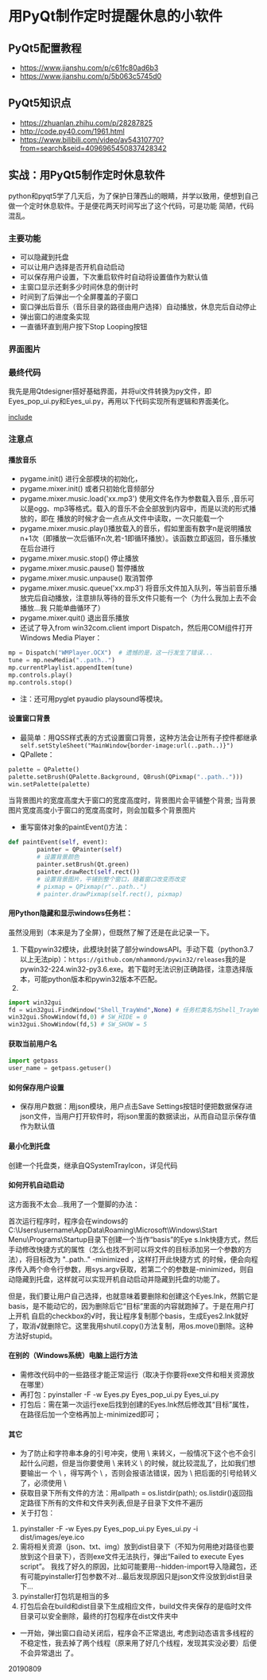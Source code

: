 # 用PyQt制作定时提醒休息的小软件

## PyQt5配置教程
- https://www.jianshu.com/p/c61fc80ad6b3
- https://www.jianshu.com/p/5b063c5745d0

## PyQt5知识点
- https://zhuanlan.zhihu.com/p/28287825
- http://code.py40.com/1961.html
- https://www.bilibili.com/video/av54310770?from=search&seid=4096965450837428342

## 实战：用PyQt5制作定时休息软件
python和pyqt5学了几天后，为了保护日薄西山的眼睛，并学以致用，便想到自己做一个定时休息软件。于是便花两天时间写出了这个代码，可是功能
简陋，代码混乱。

### 主要功能

- 可以隐藏到托盘
- 可以让用户选择是否开机自动启动
- 可以保存用户设置，下次重启软件时自动将设置值作为默认值
- 主窗口显示还剩多少时间休息的倒计时
- 时间到了后弹出一个全屏覆盖的子窗口
- 窗口弹出后音乐（音乐目录的路径由用户选择）自动播放，休息完后自动停止
- 弹出窗口的进度条实现
- 一直循环直到用户按下Stop Looping按钮

### 界面图片

### 最终代码
我先是用Qtdesigner搭好基础界面，并将ui文件转换为py文件，即Eyes_pop_ui.py和Eyes_ui.py，再用以下代码实现所有逻辑和界面美化。

[include](D:\code\python\PycharmProjects\pyqttest\Eyes.py)

### 注意点
#### 播放音乐
- pygame.init() 进行全部模块的初始化，
- pygame.mixer.init() 或者只初始化音频部分
- pygame.mixer.music.load('xx.mp3') 使用文件名作为参数载入音乐 ,音乐可以是ogg、mp3等格式。载入的音乐不会全部放到内容中，而是以流的形式播放的，即在
播放的时候才会一点点从文件中读取，一次只能载一个
- pygame.mixer.music.play()播放载入的音乐，假如里面有数字n是说明播放n+1次（即播放一次后循环n次,若-1即循环播放）。该函数立即返回，音乐播放在后台进行
- pygame.mixer.music.stop() 停止播放
- pygame.mixer.music.pause() 暂停播放
- pygame.mixer.music.unpause() 取消暂停
- pygame.mixer.music.queue('xx.mp3') 将音乐文件加入队列，等当前音乐播放完后自动播放，注意排队等待的音乐文件只能有一个（为什么我加上去不会播放...我
只能单曲循环了）
- pygame.mixer.quit() 退出音乐播放
- 还试了导入from win32com.client import Dispatch，然后用COM组件打开Windows Media Player：
```python
mp = Dispatch("WMPlayer.OCX")  # 遗憾的是，这一行发生了错误...
tune = mp.newMedia("..path..")
mp.currentPlaylist.appendItem(tune)
mp.controls.play()
mp.controls.stop()
```
- 注：还可用pyglet pyaudio playsound等模块。

#### 设置窗口背景
- 最简单：用QSS样式表的方式设置窗口背景，这种方法会让所有子控件都继承
` self.setStyleSheet("MainWindow{border-image:url(..path..)}")`
- QPallete：
```python
palette = QPalette()
palette.setBrush(QPalette.Background, QBrush(QPixmap("..path..")))
win.setPalette(palette)
```
当背景图片的宽度高度大于窗口的宽度高度时，背景图片会平铺整个背景; 当背景图片宽度高度小于窗口的宽度高度时，则会加载多个背景图片 
- 重写窗体对象的paintEvent()方法：
```python
def paintEvent(self, event):
        painter = QPainter(self)
        # 设置背景颜色
        painter.setBrush(Qt.green)
        painter.drawRect(self.rect())
        # 设置背景图片，平铺到整个窗口，随着窗口改变而改变
        # pixmap = QPixmap(r"..path..")
        # painter.drawPixmap(self.rect(), pixmap)
```

#### 用Python隐藏和显示windows任务栏：
虽然没用到（本来是为了全屏），但既然了解了还是在此记录一下。

1. 下载pywin32模块，此模块封装了部分windowsAPI。手动下载（python3.7以上无法pip）：`https://github.com/mhammond/pywin32/releases`我的是
pywin32-224.win32-py3.6.exe。若下载时无法识别正确路径，注意选择版本，可能python版本和pywin32版本不匹配。
2. 
```python 
import win32gui
fd = win32gui.FindWindow("Shell_TrayWnd",None) # 任务栏类名为Shell_TrayWnd
win32gui.ShowWindow(fd,0) # SW_HIDE = 0
win32gui.ShowWindow(fd,5) # SW_SHOW = 5
```

#### 获取当前用户名
```python
import getpass
user_name = getpass.getuser()
```

#### 如何保存用户设置
- 保存用户数据：用json模块，用户点击Save Settings按钮时便把数据保存进json文件，当用户打开软件时，将json里面的数据读出，从而自动显示保存值作为默认值

#### 最小化到托盘
创建一个托盘类，继承自QSystemTrayIcon，详见代码

#### 如何开机自动启动
这方面我不太会...我用了一个蹩脚的办法：

首次运行程序时，程序会在windows的C:\Users\username\AppData\Roaming\Microsoft\Windows\Start Menu\Programs\Startup目录下创建一个当作“basis”的Eye
s.lnk快捷方式，然后手动修改快捷方式的属性（怎么也找不到可以将文件的目标添加另一个参数的方法），将目标改为 "..path.." -minimized ，这样打开此快捷方式
的时候，便会向程序传入两个命令行参数，用sys.argv获取，若第二个的参数是-minimized，则自动隐藏到托盘，这样就可以实现开机自动启动并隐藏到托盘的功能了。

但是，我们要让用户自己选择，也就意味着要删除和创建这个Eyes.lnk，然鹅它是basis，是不能动它的，因为删除后它“目标”里面的内容就跑掉了。于是在用户打上开机
自启的checkbox的√时，我让程序复制那个basis，生成Eyes2.lnk就好了，取消√就删除它。这里我用shutil.copy()方法复制，用os.move()删除。这种方法好stupid。

#### 在别的（Windows系统）电脑上运行方法
- 需修改代码中的一些路径才能正常运行（取决于你要将exe文件和相关资源放在哪里）
- 再打包：pyinstaller -F -w Eyes.py Eyes_pop_ui.py Eyes_ui.py
- 打包后：需在第一次运行exe后找到创建的Eyes.lnk然后修改其“目标”属性，在路径后加一个空格再加上-minimized即可；

#### 其它
- 为了防止和字符串本身的引号冲突，使用 \ 来转义，一般情况下这个也不会引起什么问题，但是当你要使用 \ 来转义 \ 的时候，就比较混乱了，比如我们想要输出一
个 \ ，得写两个 \ ，否则会报语法错误，因为 \ 把后面的引号给转义了，必须使用 \
- 获取目录下所有文件的方法：用allpath = os.listdir(path); os.listdir()返回指定路径下所有的文件和文件夹列表,但是子目录下文件不遍历
- 关于打包：
1. pyinstaller -F -w Eyes.py Eyes_pop_ui.py Eyes_ui.py -i dist/images/eye.ico
2. 需将相关资源（json、txt、img）放到dist目录下（不知为何用绝对路径也要放到这个目录下），否则exe文件无法执行，弹出“Failed to execute Eyes script”。
我找了好久的原因，比如可能要用--hidden-import导入隐藏包，还有可能pyinstaller打包参数不对...最后发现原因只是json文件没放到dist目录下...
3. pyinstaller打包坑是相当的多
4. 打包后会在build和dist目录下生成相应文件，build文件夹保存的是临时文件目录可以安全删除，最终的打包程序在dist文件夹中
- 一开始，弹出窗口自动关闭后，程序会不正常退出, 考虑到动态语言多线程的不稳定性，我去掉了两个线程（原来用了好几个线程，发现其实没必要）后便不会异常退出
了。


20190809

